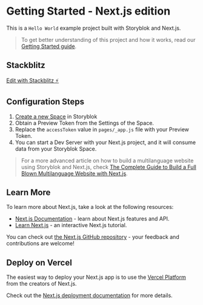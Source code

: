 # Getting Started - Next.js edition

This is a `Hello World` example project built with Storyblok and Next.js.

> To get better understanding of this project and how it works, read our [Getting Started guide](https://www.storyblok.com/docs/guide/getting-started/?utm_source=github.com&utm_medium=readme&utm_campaign=getting-started).

## Stackblitz

[Edit with Stackblitz ⚡️](https://stackblitz.com/edit/getting-started-next)

## Configuration Steps

1. [Create a new Space](https://app.storyblok.com/#!/me/spaces/new) in Storyblok
2. Obtain a Preview Token from the Settings of the Space.
3. Replace the `accessToken` value in `pages/_app.js` file with your Preview Token.
4. You can start a Dev Server with your Next.js project, and it will consume data from your Storyblok Space.

> For a more advanced article on how to build a multilanguage website using Storyblok and Next.js, check [The Complete Guide to Build a Full Blown Multilanguage Website with Next.js](https://www.storyblok.com/tp/next-js-react-guide/?utm_source=github.com&utm_medium=readme&utm_campaign=getting-started).

## Learn More

To learn more about Next.js, take a look at the following resources:

- [Next.js Documentation](https://nextjs.org/docs) - learn about Next.js features and API.
- [Learn Next.js](https://nextjs.org/learn) - an interactive Next.js tutorial.

You can check out [the Next.js GitHub repository](https://github.com/vercel/next.js/) - your feedback and contributions are welcome!

## Deploy on Vercel

The easiest way to deploy your Next.js app is to use the [Vercel Platform](https://vercel.com/import) from the creators of Next.js.

Check out the [Next.js deployment documentation](https://nextjs.org/docs/deployment) for more details.
